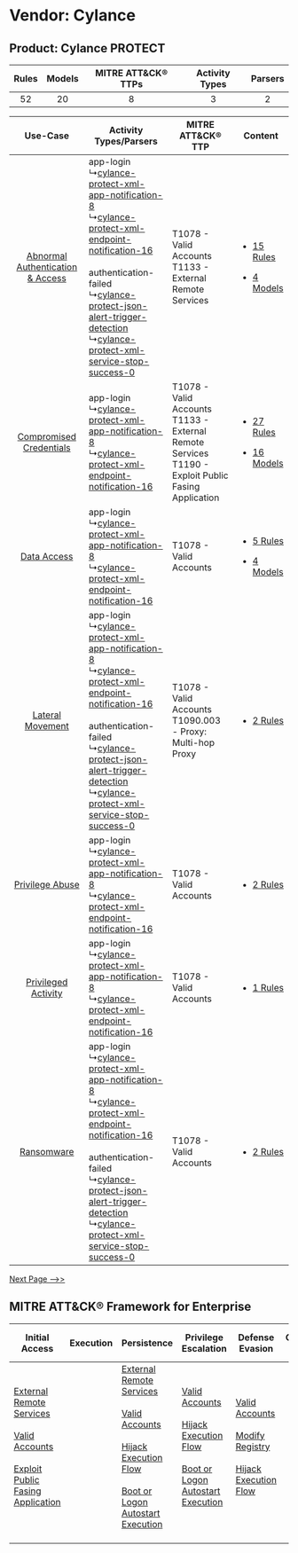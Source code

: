 Vendor: Cylance
===============
Product: Cylance PROTECT
------------------------
| Rules | Models | MITRE ATT&CK® TTPs | Activity Types | Parsers |
|:-----:|:------:|:------------------:|:--------------:|:-------:|
|  52   |   20   |         8          |       3        |    2    |

|    Use-Case    | Activity Types/Parsers    | MITRE ATT&CK® TTP    | Content    |
|:----:| ---- | ---- | ---- |
| [Abnormal Authentication & Access](../../../UseCases/uc_abnormal_authentication_&_access.md) |  app-login<br> ↳[cylance-protect-xml-app-notification-8](Ps/pC_cylanceprotectxmlappnotification8.md)<br> ↳[cylance-protect-xml-endpoint-notification-16](Ps/pC_cylanceprotectxmlendpointnotification16.md)<br><br> authentication-failed<br> ↳[cylance-protect-json-alert-trigger-detection](Ps/pC_cylanceprotectjsonalerttriggerdetection.md)<br> ↳[cylance-protect-xml-service-stop-success-0](Ps/pC_cylanceprotectxmlservicestopsuccess0.md)<br> | T1078 - Valid Accounts<br>T1133 - External Remote Services<br>    | [<ul><li>15 Rules</li></ul><ul><li>4 Models</li></ul>](RM/r_m_cylance_cylance_protect_Abnormal_Authentication_&_Access.md) |
|          [Compromised Credentials](../../../UseCases/uc_compromised_credentials.md)          |  app-login<br> ↳[cylance-protect-xml-app-notification-8](Ps/pC_cylanceprotectxmlappnotification8.md)<br> ↳[cylance-protect-xml-endpoint-notification-16](Ps/pC_cylanceprotectxmlendpointnotification16.md)<br>    | T1078 - Valid Accounts<br>T1133 - External Remote Services<br>T1190 - Exploit Public Fasing Application<br> | [<ul><li>27 Rules</li></ul><ul><li>16 Models</li></ul>](RM/r_m_cylance_cylance_protect_Compromised_Credentials.md)         |
|    [Data Access](../../../UseCases/uc_data_access.md)    |  app-login<br> ↳[cylance-protect-xml-app-notification-8](Ps/pC_cylanceprotectxmlappnotification8.md)<br> ↳[cylance-protect-xml-endpoint-notification-16](Ps/pC_cylanceprotectxmlendpointnotification16.md)<br>    | T1078 - Valid Accounts<br>    | [<ul><li>5 Rules</li></ul><ul><li>4 Models</li></ul>](RM/r_m_cylance_cylance_protect_Data_Access.md)    |
|    [Lateral Movement](../../../UseCases/uc_lateral_movement.md)    |  app-login<br> ↳[cylance-protect-xml-app-notification-8](Ps/pC_cylanceprotectxmlappnotification8.md)<br> ↳[cylance-protect-xml-endpoint-notification-16](Ps/pC_cylanceprotectxmlendpointnotification16.md)<br><br> authentication-failed<br> ↳[cylance-protect-json-alert-trigger-detection](Ps/pC_cylanceprotectjsonalerttriggerdetection.md)<br> ↳[cylance-protect-xml-service-stop-success-0](Ps/pC_cylanceprotectxmlservicestopsuccess0.md)<br> | T1078 - Valid Accounts<br>T1090.003 - Proxy: Multi-hop Proxy<br>    | [<ul><li>2 Rules</li></ul>](RM/r_m_cylance_cylance_protect_Lateral_Movement.md)    |
|    [Privilege Abuse](../../../UseCases/uc_privilege_abuse.md)    |  app-login<br> ↳[cylance-protect-xml-app-notification-8](Ps/pC_cylanceprotectxmlappnotification8.md)<br> ↳[cylance-protect-xml-endpoint-notification-16](Ps/pC_cylanceprotectxmlendpointnotification16.md)<br>    | T1078 - Valid Accounts<br>    | [<ul><li>2 Rules</li></ul>](RM/r_m_cylance_cylance_protect_Privilege_Abuse.md)    |
|    [Privileged Activity](../../../UseCases/uc_privileged_activity.md)    |  app-login<br> ↳[cylance-protect-xml-app-notification-8](Ps/pC_cylanceprotectxmlappnotification8.md)<br> ↳[cylance-protect-xml-endpoint-notification-16](Ps/pC_cylanceprotectxmlendpointnotification16.md)<br>    | T1078 - Valid Accounts<br>    | [<ul><li>1 Rules</li></ul>](RM/r_m_cylance_cylance_protect_Privileged_Activity.md)    |
|    [Ransomware](../../../UseCases/uc_ransomware.md)    |  app-login<br> ↳[cylance-protect-xml-app-notification-8](Ps/pC_cylanceprotectxmlappnotification8.md)<br> ↳[cylance-protect-xml-endpoint-notification-16](Ps/pC_cylanceprotectxmlendpointnotification16.md)<br><br> authentication-failed<br> ↳[cylance-protect-json-alert-trigger-detection](Ps/pC_cylanceprotectjsonalerttriggerdetection.md)<br> ↳[cylance-protect-xml-service-stop-success-0](Ps/pC_cylanceprotectxmlservicestopsuccess0.md)<br> | T1078 - Valid Accounts<br>    | [<ul><li>2 Rules</li></ul>](RM/r_m_cylance_cylance_protect_Ransomware.md)    |
[Next Page -->>](2_ds_cylance_cylance_protect.md)

MITRE ATT&CK® Framework for Enterprise
--------------------------------------
| Initial Access                                                                                                                                                                                                                         | Execution | Persistence                                                                                                                                                                                                                                                                                                      | Privilege Escalation                                                                                                                                                                                                                | Defense Evasion                                                                                                                                                                                                   | Credential Access | Discovery | Lateral Movement | Collection | Command and Control                                                                                                                       | Exfiltration | Impact |
| -------------------------------------------------------------------------------------------------------------------------------------------------------------------------------------------------------------------------------------- | --------- | ---------------------------------------------------------------------------------------------------------------------------------------------------------------------------------------------------------------------------------------------------------------------------------------------------------------- | ----------------------------------------------------------------------------------------------------------------------------------------------------------------------------------------------------------------------------------- | ----------------------------------------------------------------------------------------------------------------------------------------------------------------------------------------------------------------- | ----------------- | --------- | ---------------- | ---------- | ----------------------------------------------------------------------------------------------------------------------------------------- | ------------ | ------ |
| [External Remote Services](https://attack.mitre.org/techniques/T1133)<br><br>[Valid Accounts](https://attack.mitre.org/techniques/T1078)<br><br>[Exploit Public Fasing Application](https://attack.mitre.org/techniques/T1190)<br><br> |           | [External Remote Services](https://attack.mitre.org/techniques/T1133)<br><br>[Valid Accounts](https://attack.mitre.org/techniques/T1078)<br><br>[Hijack Execution Flow](https://attack.mitre.org/techniques/T1574)<br><br>[Boot or Logon Autostart Execution](https://attack.mitre.org/techniques/T1547)<br><br> | [Valid Accounts](https://attack.mitre.org/techniques/T1078)<br><br>[Hijack Execution Flow](https://attack.mitre.org/techniques/T1574)<br><br>[Boot or Logon Autostart Execution](https://attack.mitre.org/techniques/T1547)<br><br> | [Valid Accounts](https://attack.mitre.org/techniques/T1078)<br><br>[Modify Registry](https://attack.mitre.org/techniques/T1112)<br><br>[Hijack Execution Flow](https://attack.mitre.org/techniques/T1574)<br><br> |                   |           |                  |            | [Proxy: Multi-hop Proxy](https://attack.mitre.org/techniques/T1090/003)<br><br>[Proxy](https://attack.mitre.org/techniques/T1090)<br><br> |              |        |